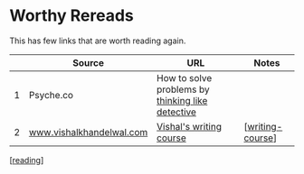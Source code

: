 # Worthy Rereads

This has few links that are worth reading again.

|     | Source                   | URL                                                                                                                             | Notes              |
| --- | ------------------------ | ------------------------------------------------------------------------------------------------------------------------------- | ------------------ |
| 1   | Psyche.co                | How to solve problems by [thinking like detective](https://psyche.co/guides/how-to-solve-problems-by-thinking-like-a-detective) |
| 2   | www.vishalkhandelwal.com | [Vishal's writing course](https://www.vishalkhandelwal.com/writing-course/)                                                     | [[writing-course]] |

[[reading]]

[//begin]: # "Autogenerated link references for markdown compatibility"
[writing-course]: writing-course.md "writing-course"
[reading]: reading.md "Reading"
[//end]: # "Autogenerated link references"

